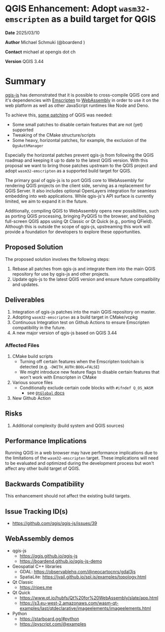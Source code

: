 # QGIS Enhancement: Adopt `wasm32-emscripten` as a build target for QGIS

**Date** 2025/03/10

**Author** Michael Schmuki (@boardend )

**Contact** michael at opengis dot ch

**Version** QGIS 3.44

# Summary

[qgis-js](https://github.com/qgis/qgis-js) has demonstrated that it is possible to cross-compile QGIS core and it's dependencies with [Emscripten](https://emscripten.org/) to [WebAssembly](https://webassembly.org/) in order to use it on the web platform as well as other JavaScript runtimes like Node and Deno.

To achieve this, [some patching](https://github.com/qgis/qgis-js/tree/main/build/vcpkg-ports/qgis-qt6) of QGIS was needed:
- Some small patches to disable certain features that are not (yet) supported
- Tweaking of the CMake structure/scripts
- Some heavy, horizontal patches, for example, the exclusion of the `QgsAuthManager`

Especially the horizontal patches prevent qgis-js from following the QGIS roadmap and keeping it up to date to the latest QGIS version. With this proposal we want to bring those patches upstream to the QGIS project and adopt `wasm32-emscripten` as a supported build target for QGIS.

The primary goal of qgis-js is to port QGIS core to WebAssembly for rendering QGIS projects on the client side, serving as a replacement for QGIS Server. It also includes optional OpenLayers integration for seamless embedding into web applications. While qgis-js's API surface is currently limited, we aim to expand it in the future.

Additionally, compiling QGIS to WebAssembly opens new possibilities, such as porting QGIS processing, bringing PyQGIS to the browser, and building full-screen QGIS apps using Qt Classic or Qt Quick (e.g., porting QField). Although this is outside the scope of qgis-js, upstreaming this work will provide a foundation for developers to explore these opportunities.

## Proposed Solution

The proposed solution involves the following steps:
1. Rebase all patches from qgis-js and integrate them into the main QGIS repository for use by qgis-js and other projects.
2. Update qgis-js to the latest QGIS version and ensure future compatibility and updates.

## Deliverables

1. Integration of qgis-js patches into the main QGIS repository on master.
2. Adopting `wasm32-emscripten` as a build target in CMake/vcpkg
3. Continuous Integration test on Github Actions to ensure Emscripten compatibility in the future.
4. A new major version of qgis-js based on QGIS 3.44

### Affected Files

1. CMake build scripts
   - Turning off certain features when the Emscripten toolchain is detected (e.g. `-DWITH_AUTH:BOOL=FALSE`)
   - We might introduce new feature flags to disable certain features that won't work with Emscripten in CMake
2. Various source files
   - Conditionally exclude certain code blocks with `#ifndef Q_OS_WASM`
      - see [`QtGlobal` docs](https://doc.qt.io/qt-5/qtglobal.html#Q_OS_WASM)
3. New Github Action

## Risks

1. Additional complexity (build system and QGIS sources)

## Performance Implications

Running QGIS in a web browser may have performance implications due to the limitations of the `wasm32-emscripten` target. These implications will need to be evaluated and optimized during the development process but won't affect any other build target of QGIS.

## Backwards Compatibility

This enhancement should not affect the existing build targets.

## Issue Tracking ID(s)

- https://github.com/qgis/qgis-js/issues/39

## WebAssembly demos

- qgis-js
  - https://qgis.github.io/qgis-js
  - https://boardend.github.io/qgis-js-demo
- Geospatial C++ libraries
  - GDAL: https://observablehq.com/@neocartocnrs/gdal3js
  - SpatiaLite: https://jvail.github.io/spl.js/examples/topology.html
- Qt Classic
  - https://ripes.me
- Qt Quick
  - https://www.qt.io/hubfs/Qt%20for%20WebAssembly/slate/app.html
  - https://s3.eu-west-2.amazonaws.com/wasm-qt-examples/last/qtdeclarative/imageelements/imageelements.html
- Python
  - https://starboard.gg/#python
  - https://pyscript.com/@examples
